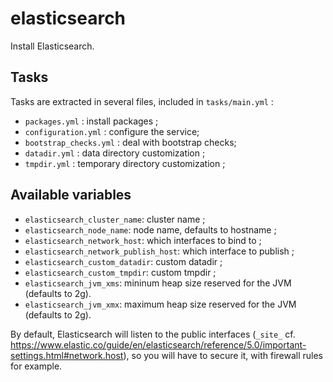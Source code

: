 # elasticsearch

Install Elasticsearch.

## Tasks

Tasks are extracted in several files, included in `tasks/main.yml` :

* `packages.yml` : install packages ;
* `configuration.yml` : configure the service;
* `bootstrap_checks.yml` : deal with bootstrap checks;
* `datadir.yml` : data directory customization ;
* `tmpdir.yml` : temporary directory customization ;

## Available variables

* `elasticsearch_cluster_name`: cluster name ;
* `elasticsearch_node_name`: node name, defaults to hostname ;
* `elasticsearch_network_host`: which interfaces to bind to ;
* `elasticsearch_network_publish_host`: which interface to publish ;
* `elasticsearch_custom_datadir`: custom datadir ;
* `elasticsearch_custom_tmpdir`: custom tmpdir ;
* `elasticsearch_jvm_xms`: mininum heap size reserved for the JVM (defaults to 2g).
* `elasticsearch_jvm_xmx`: maximum heap size reserved for the JVM (defaults to 2g).

By default, Elasticsearch will listen to the public interfaces (`_site_` cf. https://www.elastic.co/guide/en/elasticsearch/reference/5.0/important-settings.html#network.host), so you will have to secure it, with firewall rules for example.
